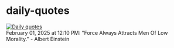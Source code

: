 # daily-quotes
[![Daily quotes](https://github.com/ceepu8/daily-quotes/actions/workflows/daily-quote.yml/badge.svg)](https://github.com/ceepu8/daily-quotes/actions/workflows/daily-quote.yml)<br/>
February 01, 2025 at 12:10 PM: "Force Always Attracts Men Of Low Morality." - Albert Einstein
